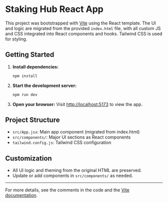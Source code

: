 # Staking Hub React App

This project was bootstrapped with [Vite](https://vitejs.dev/) using the React template. The UI and logic are migrated from the provided `index.html` file, with all custom JS and CSS integrated into React components and hooks. Tailwind CSS is used for styling.

## Getting Started

1. **Install dependencies:**
   ```sh
   npm install
   ```
2. **Start the development server:**
   ```sh
   npm run dev
   ```
3. **Open your browser:**
   Visit [http://localhost:5173](http://localhost:5173) to view the app.

## Project Structure
- `src/App.jsx`: Main app component (migrated from index.html)
- `src/components/`: Major UI sections as React components
- `tailwind.config.js`: Tailwind CSS configuration

## Customization
- All UI logic and theming from the original HTML are preserved.
- Update or add components in `src/components/` as needed.

---

For more details, see the comments in the code and the [Vite documentation](https://vitejs.dev/).
